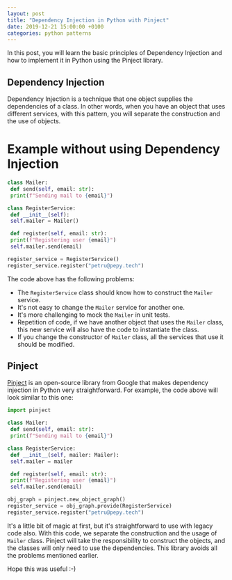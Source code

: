 ```yaml
---
layout: post
title: "Dependency Injection in Python with Pinject"
date: 2019-12-21 15:00:00 +0100
categories: python patterns
---
```


In this post, you will learn the basic principles of Dependency Injection and how to implement it in Python using the Pinject library.

## Dependency Injection
Dependency Injection is a technique that one object supplies the dependencies of a class. In other words, when you have an object that uses different services, with this pattern, you will separate the construction and the use of objects.

# Example without using Dependency Injection
```python
class Mailer:
 def send(self, email: str):
 print(f"Sending mail to {email}")

class RegisterService:
 def __init__(self):
 self.mailer = Mailer()

 def register(self, email: str):
 print(f"Registering user {email}")
 self.mailer.send(email)

register_service = RegisterService()
register_service.register("petru@pepy.tech")
```

The code above has the following problems:
- The `RegisterService` class should know how to construct the `Mailer` service.
- It's not easy to change the `Mailer` service for another one.
- It's more challenging to mock the `Mailer` in unit tests.
- Repetition of code, if we have another object that uses the `Mailer` class, this new service will also have the code to instantiate the class.
- If you change the constructor of `Mailer` class, all the services that use it should be modified.

## Pinject
[Pinject](https://github.com/google/pinject) is an open-source library from Google that makes dependency injection in Python very straightforward. For example, the code above will look similar to this one:

```python
import pinject

class Mailer:
 def send(self, email: str):
 print(f"Sending mail to {email}")

class RegisterService:
 def __init__(self, mailer: Mailer):
 self.mailer = mailer

 def register(self, email: str):
 print(f"Registering user {email}")
 self.mailer.send(email)

obj_graph = pinject.new_object_graph()
register_service = obj_graph.provide(RegisterService)
register_service.register("petru@pepy.tech")
```

It's a little bit of magic at first, but it's straightforward to use with legacy code also. With this code, we separate the construction and the usage of `Mailer` class. Pinject will take the responsibility to construct the objects, and the classes will only need to use the dependencies. This library avoids all the problems mentioned earlier.

Hope this was useful :-)